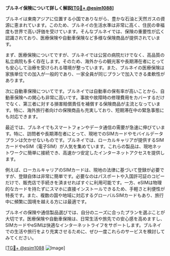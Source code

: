 **ブルネイ保険について詳しく解説[[TG💪+ @esim1088](https://t.me/s/esim1088)]**

ブルネイは東南アジアに位置する小国でありながら、豊かな石油と天然ガスの資源に恵まれています。このため、ブルネイの生活水準は非常に高く、住民の幸福度も世界で高い評価を受けています。そんなブルネイでは、保険の重要性が広く認識されており、医療保険や自動車保険など多様な保険商品が提供されています。

まず、医療保険についてですが、ブルネイでは公営の病院だけでなく、高品質の私立病院も多く存在します。そのため、海外からの観光客や長期滞在者にとっても安心して治療を受けられる環境が整っています。また、ブルネイの医療保険は家族単位での加入が一般的であり、一家全員が同じプランで加入できる柔軟性があります。

次に自動車保険についてです。ブルネイでは自動車の保有率が高いことから、自動車保険への関心も非常に高いです。事故や故障時の修理費用をカバーするだけでなく、第三者に対する損害賠償責任を補償する保険商品が主流となっています。特に、海外旅行者向けの保険商品も充実しており、短期滞在中の緊急事態にも対応できます。

最近では、ブルネイでもスマートフォンやデータ通信の需要が急速に伸びています。特に、訪問者や長期滞在者にとって、現地でのSIMカードやモバイルデータプランは欠かせないものです。ブルネイでは、ローカルキャリアが提供するSIMカードやeSIM（電子SIM）が人気を集めています。これらの製品は、現地ネットワークに簡単に接続でき、高速かつ安定したインターネットアクセスを提供します。

例えば、ローカルキャリアのSIMカードは、現地の法律に基づいて登録が必要ですが、登録自体は非常に簡単です。必要なのはパスポートや入国許可証のコピーだけで、販売店で手続きを済ませればすぐに利用可能です。一方、eSIMは物理的なカードを持たずにスマホに直接インストールできるため、手軽さと利便性が特長です。また、複数の国や地域に対応するグローバルSIMカードもあり、旅行中に頻繁に国境を越える方には最適です。

ブルネイの保険や通信製品選びでは、自分のニーズに合ったプランを選ぶことが大切です。医療保険や自動車保険は、日常生活や旅先での安心感を高めますし、SIMカードやeSIMは快適なインターネットライフをサポートします。ブルネイでの生活や旅行をより充実させるために、ぜひ一度これらのサービスを検討してみてください。

[[TG💪+ @esim1088](https://t.me/s/esim1088) ![Image](https://i.postimg.cc/Y0z9fWf4/image.png)]